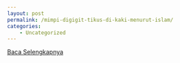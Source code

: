 ```yaml
---
layout: post
permalink: /mimpi-digigit-tikus-di-kaki-menurut-islam/
categories:
    - Uncategorized
---
```


[Baca Selengkapnya](/01)